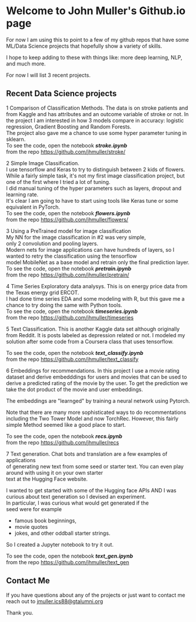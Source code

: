# Welcome to John Muller's Github.io page

For now I am using this to point to a few  of my github repos that have some ML/Data Science projects
that hopefully show a variety of skills.

I hope to keep adding to these with things like: more deep learning, NLP, and much more.

For now I will list 3 recent projects.

## Recent Data Science projects


1 Comparison of Classification Methods.
The data is on stroke patients and from Kaggle and has attributes
  and an outcome variable of stroke or not.
In the project I am interested in how 3 models compare in accuracy:
     logistic regression, Gradient Boosting and Random Forests.  
The project also gave me a chance to use some hyper parameter tuning in sklearn.  
To see the code, open the notebook ***stroke.ipynb***  
from the repo https://github.com/jhmuller/stroke/

2 Simple Image Classification.   
 I use tensorflow and Keras to try to distinguish
between 2 kids of flowers. While a fairly simple task, it's not my first image classification project,  but one of the first where I tried a lot of tuning.  
 I did manual tuning of the hyper parameters such as layers, dropout and learning rate.   
It's clear I am going to have to start using tools like Keras tune or some equivalent in PyTorch.   
To see the code, open the notebook ***flowers.ipynb***   
 from the repo https://github.com/jhmuller/flowers/

3 Using a PreTrained model for image classification  
My NN for the image classification in #2 was very simple,  
only 2 convolution and pooling layers.  
Modern nets for image applications can have hundreds of layers,
so I wanted to retry the classification using the tensorflow  
model MobileNet as a base model and retrain only the final
prediction layer.  
To see the code, open the notebook ***pretrain.ipynb***   
 from the repo https://github.com/jhmuller/pretrain/


4 Time Series Exploratory data analysys.
This is on energy price data from the Texas energy grid ERCOT.  
I had done time series EDA and some modeling with R,
but this gave me a chance to try doing the same with Python tools.  
To see the code, open the notebook ***timeseries.ipynb***  
 from the repo https://github.com/jhmuller/timeseries

5 Text Classification.
This is another Kaggle data set although originally from Reddit.
It is posts labeled as depression related or not.
I modeled my solution after some code from a Coursera class that uses tensorflow.  

To see the code, open the notebook ***text_classify.ipynb***  
  from the repo  https://github.com/jhmuller/text_classify

6 Embeddings for recommendations.
In this project I use a movie rating dataset and derive embedddings
 for users and movies that can be used to derive a predicted
 rating of the movie by the user.  To get the prediction we take
 the dot product of the movie and user embeddings.

 The embeddings are "learnged" by training a neural network using Pytorch.

 Note that there are many more sophisticated ways to do recommentations including
   the Two Tower Model and now TorchRec.  However, this fairly simple Method
   seemed like a good place to start.

 To see the code, open the notebook ***recs.ipynb***  
  from the repo https://github.com/jhmuller/recs

7 Text generation.
Chat bots and translation are a few examples of applications  
of generating new text from some seed or starter text.
You can even play around with using it on your own starter  
text at the Hugging Face website.

I wanted to get started with some of the Hugging face APIs AND I was  
curious about text generation so I devised an experiment.  
In particular, I was curious what would get generated if the   
seed were for example
* famous book beginnings,
* movie quotes
* jokes, and other oddball starter strings.

So I created a Jupyter notebook to try it out.

To see the code, open the notebook ***text_gen.ipynb***  
 from the repo https://github.com/jhmuller/text_gen



## Contact Me
If you have questions about any of the projects or just want to contact me  
reach out to jmuller.ics88@gtalumni.org

Thank you.
